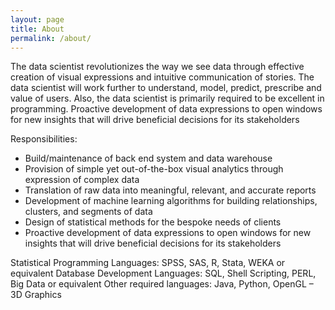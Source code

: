 ```yaml
---
layout: page
title: About
permalink: /about/
---
```


The data scientist revolutionizes the way we see data through effective creation of visual expressions and intuitive communication of stories. The data scientist will work further to understand, model, predict, prescribe and value of users. Also, the data scientist is primarily required to be excellent in programming. Proactive development of data expressions to open windows for new insights that will drive beneficial decisions for its stakeholders  

Responsibilities:

* Build/maintenance of back end system and data warehouse
* Provision of simple yet out-of-the-box visual analytics through expression of complex data
* Translation of raw data into meaningful, relevant, and accurate reports
* Development of machine learning algorithms for building relationships, clusters, and segments of data
* Design of statistical methods for the bespoke needs of clients
* Proactive development of data expressions to open windows for new insights that will drive beneficial decisions for its stakeholders


Statistical Programming Languages: SPSS, SAS, R, Stata, WEKA or equivalent
Database Development Languages: SQL, Shell Scripting, PERL, Big Data or equivalent
Other required languages: Java, Python, OpenGL – 3D Graphics
 

